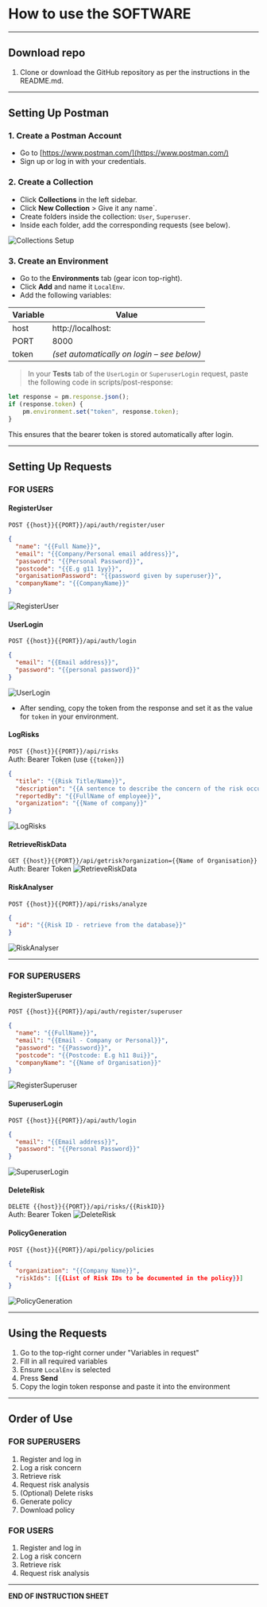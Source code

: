 
# How to use the SOFTWARE

---

## Download repo
1. Clone or download the GitHub repository as per the instructions in the README.md.

---

## Setting Up Postman

### 1. Create a Postman Account
- Go to [https://www.postman.com/](https://www.postman.com/)
- Sign up or log in with your credentials.

### 2. Create a Collection
- Click **Collections** in the left sidebar.
- Click **New Collection** > Give it any name`.
- Create folders inside the collection: `User`, `Superuser`.
- Inside each folder, add the corresponding requests (see below).

![Collections Setup](./Collections.png)

### 3. Create an Environment
- Go to the **Environments** tab (gear icon top-right).
- Click **Add** and name it `LocalEnv`.
- Add the following variables:

| Variable | Value |
|----------|-------|
| host     | http://localhost: |
| PORT     | 8000 |
| token    | *(set automatically on login – see below)* |

> In your **Tests** tab of the `UserLogin` or `SuperuserLogin` request, paste the following code in scripts/post-response:
```javascript
let response = pm.response.json();
if (response.token) {
    pm.environment.set("token", response.token);
}
```
This ensures that the bearer token is stored automatically after login.


---

## Setting Up Requests

### FOR USERS

#### RegisterUser  
`POST {{host}}{{PORT}}/api/auth/register/user`
```json
{
  "name": "{{Full Name}}",
  "email": "{{Company/Personal email address}}",
  "password": "{{Personal Password}}",
  "postcode": "{{E.g g11 1yy}}",
  "organisationPassword": "{{password given by superuser}}",
  "companyName": "{{CompanyName}}"
}
```
![RegisterUser](./RegisterUser.png)

#### UserLogin  
`POST {{host}}{{PORT}}/api/auth/login`
```json
{
  "email": "{{Email address}}",
  "password": "{{personal password}}"
}
```
![UserLogin](./UserLogin.png)

- After sending, copy the token from the response and set it as the value for `token` in your environment.

#### LogRisks  
`POST {{host}}{{PORT}}/api/risks`  
Auth: Bearer Token (use `{{token}}`)
```json
{
  "title": "{{Risk Title/Name}}",
  "description": "{{A sentence to describe the concern of the risk occurring}}",
  "reportedBy": "{{FullName of employee}}",
  "organization": "{{Name of company}}"
}
```
![LogRisks](./image5.png)

#### RetrieveRiskData  
`GET {{host}}{{PORT}}/api/getrisk?organization={{Name of Organisation}}`  
Auth: Bearer Token
![RetrieveRiskData](./image9.png)

#### RiskAnalyser  
`POST {{host}}{{PORT}}/api/risks/analyze`
```json
{
  "id": "{{Risk ID - retrieve from the database}}"
}
```
![RiskAnalyser](./image6.png)

---

### FOR SUPERUSERS

#### RegisterSuperuser  
`POST {{host}}{{PORT}}/api/auth/register/superuser`
```json
{
  "name": "{{FullName}}",
  "email": "{{Email - Company or Personal}}",
  "password": "{{Password}}",
  "postcode": "{{Postcode: E.g h11 8ui}}",
  "companyName": "{{Name of Organisation}}"
}
```
![RegisterSuperuser](./image7.png)

#### SuperuserLogin  
`POST {{host}}{{PORT}}/api/auth/login`
```json
{
  "email": "{{Email address}}",
  "password": "{{Personal Password}}"
}
```
![SuperuserLogin](./image8.png)

#### DeleteRisk  
`DELETE {{host}}{{PORT}}/api/risks/{{RiskID}}`  
Auth: Bearer Token
![DeleteRisk](./image9.png)

#### PolicyGeneration  
`POST {{host}}{{PORT}}/api/policy/policies`
```json
{
  "organization": "{{Company Name}}",
  "riskIds": [{{List of Risk IDs to be documented in the policy}}]
}
```
![PolicyGeneration](./image9.png)

---

## Using the Requests

1. Go to the top-right corner under "Variables in request"
2. Fill in all required variables
3. Ensure `LocalEnv` is selected
4. Press **Send**
5. Copy the login token response and paste it into the environment

---

## Order of Use

### FOR SUPERUSERS
1. Register and log in  
2. Log a risk concern  
3. Retrieve risk  
4. Request risk analysis  
5. (Optional) Delete risks  
6. Generate policy  
7. Download policy

### FOR USERS
1. Register and log in  
2. Log a risk concern  
3. Retrieve risk  
4. Request risk analysis

---

**END OF INSTRUCTION SHEET**

